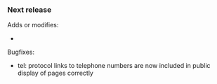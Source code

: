 ### Next release

Adds or modifies:

- 

Bugfixes:

- tel: protocol links to telephone numbers are now included in public display of pages correctly